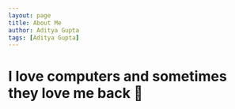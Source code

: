 ```yaml
---
layout: page
title: About Me
author: Aditya Gupta 
tags: [Aditya Gupta]
---
```


# I love computers and sometimes they love me back 💖